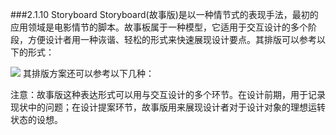 ###2.1.10 Storyboard
Storyboard(故事版)是以一种情节式的表现手法，最初的应用领域是电影情节的脚本。故事板属于一种模型，它适用于交互设计的多个阶段，方便设计者用一种诙谐、轻松的形式来快速展现设计要点。其排版可以参考以下的形式：

![](http://kitpic.makebi.net/ixd/1_10.jpg)
其排版方案还可以参考以下几种：



注意：故事版这种表达形式可以用与交互设计的多个环节。在设计前期，用于记录现状中的问题；在设计提案环节，故事版用来展现设计者对于设计对象的理想运转状态的设想。